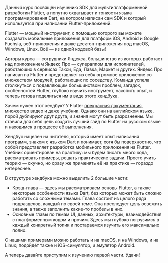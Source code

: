 Данный курс посвящён изучению SDK для мультиплатформенной разработки Flutter, а попутно охватывает и тонкости языка программирования Dart, на котором написан сам SDK и который используется при написании Flutter-приложений.

Flutter — мощный инструмент, с помощью которого вы можете создавать мобильные приложения для платформ iOS, Android и Google Fuchsia, веб-приложения и даже десктоп-приложения под macOS, Windows, Linux. Всё — из одной кодовой базы!

Авторы курса — сотрудники Яндекса, большинство из которых работает над приложением Яндекс Про — супераппом для исполнителей, работающих в сервисах Такси, Еда, Лавка, Маркет и других. Яндекс Про написан на Flutter и представляет из себя огромное приложение со множеством модулей, работающих по соседству. Команда успела столкнуться с подавляющим большинством проблем, загадок, особенностей Flutter, глубоко изучить инструмент, накопить опыт, и теперь готова поделиться им в виде этого хендбука.

Зачем нужен этот хендбук? У Flutter [прекрасная документация](https://docs.flutter.dev/), множество видео и даже учебник. Однако они на английском языке, порой дублируют друг друга, и знания могут быть разрозненны. Мы ставили для себя цель создать лучший гайд по Flutter на русском языке и находимся в процессе её выполнения.

Хендбук нацелен на читателя, который имеет опыт написания программ, знаком с языком Dart и понимает, хотя бы поверхностно, что собой представляет разработка мобильного приложения на Flutter. Учебник ориентирован на практику: мы будем писать много кода, рассматривать примеры, решать практические задачи. Просто учить теорию — скучно, но сразу же применять её на практике — гораздо интереснее.

В структуре хендбука можно выделить 2 большие части:

- Крэш-глава — здесь мы рассматриваем основы Flutter, а также некоторые особенности языка Dart, без которых может быть сложно работать со сложными темами. Глава состоит из целого ряда подразделов, каждый по своей теме. Она преследует цель освежить знания, а также заполнить какие-то пробелы в них.
- Основные главы по темам UI, данных, архитектуры, взаимодействия с платформенным кодом и прочим. Здесь мы глубоко погрузимся в каждый конкретный топик и постараемся изучить его максимально полно.

С нашими примерами можно работать и на macOS, и на Windows, и на Linux; подойдёт также и iOS-симулятор, и эмулятор Android.

А теперь давайте приступим к изучению первой части. Удачи!